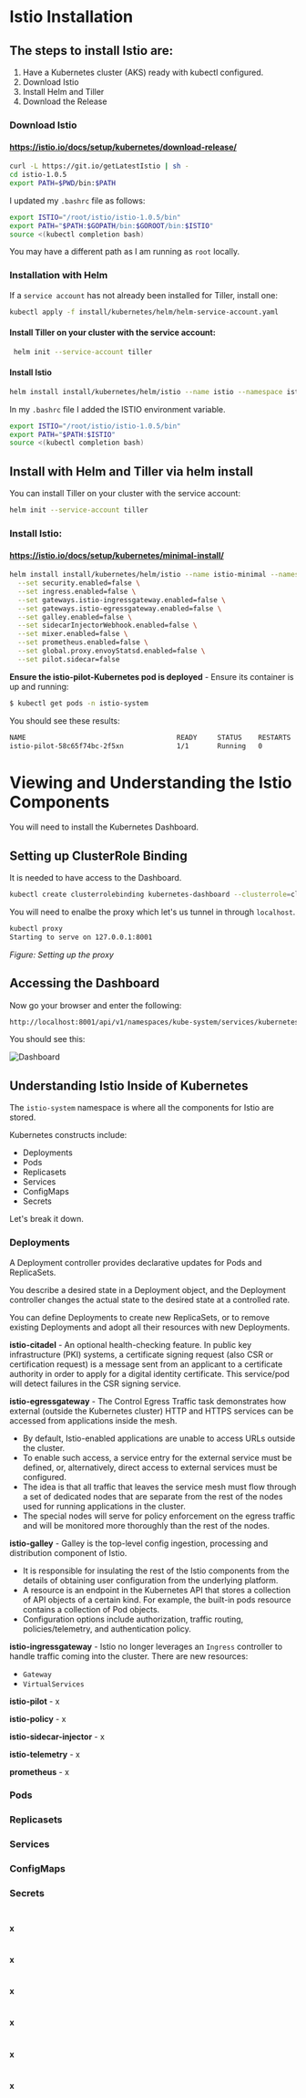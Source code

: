 # Istio Installation

## The steps to install Istio are:

1. Have a Kubernetes cluster (AKS) ready with kubectl configured.
2. Download Istio
2. Install Helm and Tiller
3. Download the Release

### Download Istio

#### https://istio.io/docs/setup/kubernetes/download-release/

```bash
curl -L https://git.io/getLatestIstio | sh -
cd istio-1.0.5
export PATH=$PWD/bin:$PATH
```
I updated my `.bashrc` file as follows:

```bash
export ISTIO="/root/istio/istio-1.0.5/bin"
export PATH="$PATH:$GOPATH/bin:$GOROOT/bin:$ISTIO"
source <(kubectl completion bash)
```
You may have a different path as I am running as `root` locally.

### Installation with Helm

If a `service account` has not already been installed for Tiller, install one:

```bash
kubectl apply -f install/kubernetes/helm/helm-service-account.yaml
```

#### Install Tiller on your cluster with the service account:

```bash
 helm init --service-account tiller
 ```

#### Install Istio

```bash
helm install install/kubernetes/helm/istio --name istio --namespace istio-system
 ```

In my `.bashrc` file I added the ISTIO environment variable.

```bash
export ISTIO="/root/istio/istio-1.0.5/bin"
export PATH="$PATH:$ISTIO"
source <(kubectl completion bash)
```

## Install with Helm and Tiller via helm install

You can install Tiller on your cluster with the service account:

```bash
helm init --service-account tiller
```

### Install Istio:

#### https://istio.io/docs/setup/kubernetes/minimal-install/

```bash
helm install install/kubernetes/helm/istio --name istio-minimal --namespace istio-system \
  --set security.enabled=false \
  --set ingress.enabled=false \
  --set gateways.istio-ingressgateway.enabled=false \
  --set gateways.istio-egressgateway.enabled=false \
  --set galley.enabled=false \
  --set sidecarInjectorWebhook.enabled=false \
  --set mixer.enabled=false \
  --set prometheus.enabled=false \
  --set global.proxy.envoyStatsd.enabled=false \
  --set pilot.sidecar=false
```

**Ensure the istio-pilot-Kubernetes pod is deployed** - Ensure its container is up and running:

```bash
$ kubectl get pods -n istio-system
```
You should see these results:


```bash
NAME                                     READY     STATUS    RESTARTS   AGE
istio-pilot-58c65f74bc-2f5xn             1/1       Running   0          1m
```

# Viewing and Understanding the Istio Components

You will need to install the Kubernetes Dashboard.

## Setting up ClusterRole Binding

It is needed to have access to the Dashboard.

```bash
kubectl create clusterrolebinding kubernetes-dashboard --clusterrole=cluster-admin --serviceaccount=kube-system:kubernetes-dashboard
 ```
 You will need to enalbe the proxy which let's us tunnel in through `localhost`.

```bash
kubectl proxy
Starting to serve on 127.0.0.1:8001
```

 _Figure: Setting up the proxy_

## Accessing the Dashboard

Now go your browser and enter the following:

```bash
http://localhost:8001/api/v1/namespaces/kube-system/services/kubernetes-dashboard/proxy/#!/overview?namespace=default
 ```

 You should see this:

 ![Dashboard](./images/dashboard.png)

## Understanding Istio Inside of Kubernetes

The `istio-system` namespace is where all the components for Istio are stored.

Kubernetes constructs include:

- Deployments
- Pods
- Replicasets
- Services
- ConfigMaps
- Secrets

Let's break it down.

### Deployments

A Deployment controller provides declarative updates for Pods and ReplicaSets.

You describe a desired state in a Deployment object, and the Deployment controller changes the actual state to the desired state at a controlled rate. 

You can define Deployments to create new ReplicaSets, or to remove existing Deployments and adopt all their resources with new Deployments.

**istio-citadel** - An optional health-checking feature. In public key infrastructure (PKI) systems, a certificate signing request (also CSR or certification request) is a message sent from an applicant to a certificate authority in order to apply for a digital identity certificate. This service/pod will detect failures in the CSR signing service.


**istio-egressgateway** - The Control Egress Traffic task demonstrates how external (outside the Kubernetes cluster) HTTP and HTTPS services can be accessed from applications inside the mesh. 
 - By default, Istio-enabled applications are unable to access URLs outside the cluster. 
 - To enable such access, a service entry for the external service must be defined, or, alternatively, direct access to external services must be configured.
 - The idea is that all traffic that leaves the service mesh must flow through a set of dedicated nodes that are separate from the rest of the nodes used for running applications in the cluster.
 - The special nodes will serve for policy enforcement on the egress traffic and will be monitored more thoroughly than the rest of the nodes.

**istio-galley** - Galley is the top-level config ingestion, processing and distribution component of Istio. 
 - It is responsible for insulating the rest of the Istio components from the details of obtaining user configuration from the underlying platform.
 - A resource is an endpoint in the Kubernetes API that stores a collection of API objects of a certain kind. For example, the built-in pods resource contains a collection of Pod objects.
 - Configuration options include authorization, traffic routing, policies/telemetry, and authentication policy.

**istio-ingressgateway** - Istio no longer leverages an `Ingress` controller to handle traffic coming into the cluster. There are new resources:

 - `Gateway`
 - `VirtualServices`



**istio-pilot** - x

**istio-policy** - x

**istio-sidecar-injector** - x

**istio-telemetry** - x

**prometheus** - x

### Pods

### Replicasets

### Services


### ConfigMaps


### Secrets


### 


### 


### 

```bash
 ```

#### x

```bash
 ```

#### x

```bash
 ```

#### x

```bash
 ```

#### x

```bash
 ```

#### x

```bash
 ```

#### x

```bash
 ```

```bash
 ```


```bash
 ```